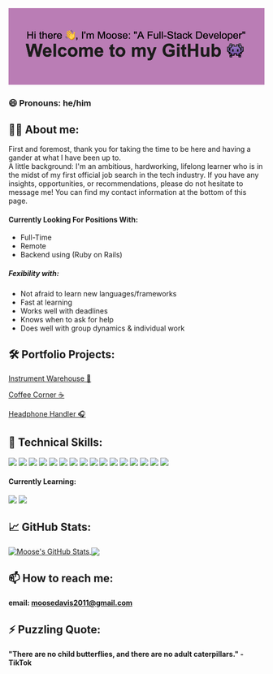 ![doosemavis/header](https://github.com/doosemavis/doosemavis/blob/main/header.png?raw=true)

### 😄 Pronouns: he/him

## 💁‍♂️ About me: 

First and foremost, thank you for taking the time to be here and having a gander at what I have been up to.  
A little background: I'm an ambitious, hardworking, lifelong learner who is in the midst of my first official job search in the tech industry.  If you have any insights, opportunities, or recommendations, please do not hesitate to message me!  You can find my contact information at the bottom of this page.  


#### Currently Looking For Positions With: 
* Full-Time
* Remote
* Backend using (Ruby on Rails)

##### Fexibility with: 
* Not afraid to learn new languages/frameworks 
* Fast at learning
* Works well with deadlines
* Knows when to ask for help
* Does well with group dynamics & individual work



## 🛠 Portfolio Projects: 
 [Instrument Warehouse 🎹](https://github.com/doosemavis/instrument_warehouse)

 [Coffee Corner ☕️](https://github.com/doosemavis/coffee_corner)

 [Headphone Handler 🎧](https://github.com/doosemavis/headphone_handler)


## 👾 Technical Skills: 
![](https://img.shields.io/badge/Ruby-critical?style=for-the-badge&logo=ruby&logoColor=white&color=CC342D)
![](https://img.shields.io/badge/Sinatra-critical?style=for-the-badge&logo=ruby&logoColor=white&color=CC342D)
![](https://img.shields.io/badge/Ruby_on_Rails-critical?style=for-the-badge&logo=ruby-on-rails&logoColor=white&color=CC342D)
![](https://img.shields.io/badge/ActiveRecord-critical?style=for-the-badge&logo=ruby-on-rails&logoColo=white&color=CC342D)
![](https://img.shields.io/badge/SQLite-informational?style=for-the-badge&logo=sqlite&logoColor=white&color=003B57)
![](https://img.shields.io/badge/PostgreSQL-informational?style=for-the-badge&logo=postgresql&logoColor=white&color=336791)
![](https://img.shields.io/badge/JavaScript-yellow?style=for-the-badge&logo=javascript&logoColor=white&color=F7DF1E)
![](https://img.shields.io/badge/React.js-blue?style=for-the-badge&logo=react&logoColor=white&color=61DAFB)
![](https://img.shields.io/badge/Redux-purple?style=for-the-badge&logo=redux&logoColor=white&color=764ABC)
![](https://img.shields.io/badge/HTML5-orange?style=for-the-badge&logo=html5&logoColor=white&color=E34F26)
![](https://img.shields.io/badge/CSS3-informational?style=for-the-badge&logo=css3&logoColor=white&color=1572B6)
![](https://img.shields.io/badge/JSON-black?style=for-the-badge&logo=json&logoColor=white&color=000000)
![](https://img.shields.io/badge/Git-orange?style=for-the-badge&logo=git&logoColor=white&color=F05032)
![](https://img.shields.io/badge/GitHub-black?style=for-the-badge&logo=github&logoColor=white&color=181717)
![](https://img.shields.io/badge/VSCode-lightblue?style=for-the-badge&logo=visual-studio-code&logoColor=white&color=007ACC)
![](https://img.shields.io/badge/Slack-purple?style=for-the-badge&logo=slack&logoColor=white&color=4A154B)


  
  #### Currently Learning: 
  ![](https://img.shields.io/badge/Golang-blue?style=for-the-badge&logo=go&logoColor=white&color=00ADD8)
  ![](https://img.shields.io/badge/Node.js-green?style=for-the-badge&logo=node.js&logoColor=white&color=339933)
  
  
## 📈 GitHub Stats: 
<a href="https://github.com/doosemavis/doosemavis">
  <img align="center" src="https://github-readme-stats.vercel.app/api?username=doosemavis&show_icons=true&line_height=27&count_private=true&title_color=ffffff&text_color=c9cacc&icon_color=2bbc8a&bg_color=1d1f21" alt="Moose's GitHub Stats" />
</a>
<a href="https://github.com/doosemavis/doosemavis">
  <img align="center" src="https://github-readme-stats.vercel.app/api/top-langs/?username=doosemavis&hide=html,less,tex&title_color=ffffff&text_color=c9cacc&icon_color=2bbc8a&bg_color=1d1f21" />
</a>




## 📫 How to reach me: 
#### email: moosedavis2011@gmail.com



## ⚡ Puzzling Quote: 
#### "There are no child butterflies, and there are no adult caterpillars." - TikTok
